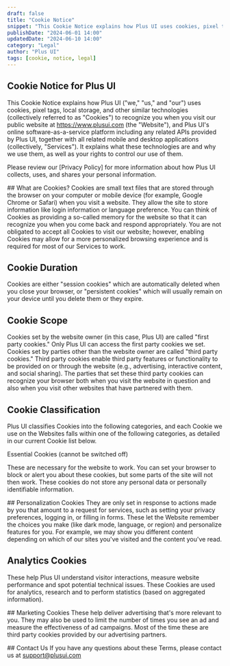 ```yaml
---
draft: false
title: "Cookie Notice"
snippet: "This Cookie Notice explains how Plus UI uses cookies, pixel tags, local storage, and other similar technologies to recognize you when you visit our public website at https://www.plusui.com and Plus UI's online software-as-a-service platform."
publishDate: "2024-06-01 14:00"
updatedDate: "2024-06-10 14:00"
category: "Legal"
author: "Plus UI"
tags: [cookie, notice, legal]
---
```


## Cookie Notice for Plus UI

This Cookie Notice explains how Plus UI ("we," "us," and "our") uses cookies, pixel tags, local storage, and other similar technologies (collectively referred to as "Cookies") to recognize you when you visit our public website at https://www.plusui.com (the "Website"), and Plus UI's online software-as-a-service platform including any related APIs provided by Plus UI, together with all related mobile and desktop applications (collectively, "Services"). It explains what these technologies are and why we use them, as well as your rights to control our use of them.

Please review our [Privacy Policy] for more information about how Plus UI collects, uses, and shares your personal information.

## What are Cookies?
Cookies are small text files that are stored through the browser on your computer or mobile device (for example, Google Chrome or Safari) when you visit a website. They allow the site to store information like login information or language preference. You can think of Cookies as providing a so-called memory for the website so that it can recognize you when you come back and respond appropriately. You are not obligated to accept all Cookies to visit our website; however, enabling Cookies may allow for a more personalized browsing experience and is required for most of our Services to work.

## Cookie Duration

Cookies are either "session cookies" which are automatically deleted when you close your browser, or "persistent cookies" which will usually remain on your device until you delete them or they expire.

## Cookie Scope

Cookies set by the website owner (in this case, Plus UI) are called "first party cookies." Only Plus UI can access the first party cookies we set. Cookies set by parties other than the website owner are called "third party cookies." Third party cookies enable third party features or functionality to be provided on or through the website (e.g., advertising, interactive content, and social sharing). The parties that set these third party cookies can recognize your browser both when you visit the website in question and also when you visit other websites that have partnered with them.

## Cookie Classification

Plus UI classifies Cookies into the following categories, and each Cookie we use on the Websites falls within one of the following categories, as detailed in our current Cookie list below.

Essential Cookies (cannot be switched off)

These are necessary for the website to work. You can set your browser to block or alert you about these cookies, but some parts of the site will not then work. These cookies do not store any personal data or personally identifiable information.

## Personalization Cookies
They are only set in response to actions made by you that amount to a request for services, such as setting your privacy preferences, logging in, or filling in forms. These let the Website remember the choices you make (like dark mode, language, or region) and personalize features for you. For example, we may show you different content depending on which of our sites you've visited and the content you've read.

## Analytics Cookies

These help Plus UI understand visitor interactions, measure website performance and spot potential technical issues. These Cookies are used for analytics, research and to perform statistics (based on aggregated information).

## Marketing Cookies
These help deliver advertising that's more relevant to you. They may also be used to limit the number of times you see an ad and measure the effectiveness of ad campaigns. Most of the time these are third party cookies provided by our advertising partners.

## Contact Us
If you have any questions about these Terms, please contact us at [support@plusui.com](mailto:support@plusui.com)
